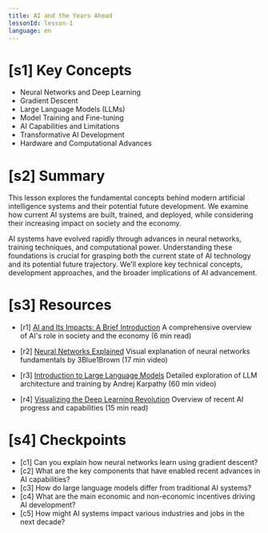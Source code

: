 ```yaml
---
title: AI and the Years Ahead
lessonId: lesson-1
language: en
---
```


# [s1] Key Concepts

- Neural Networks and Deep Learning
- Gradient Descent
- Large Language Models (LLMs)
- Model Training and Fine-tuning
- AI Capabilities and Limitations
- Transformative AI Development
- Hardware and Computational Advances

# [s2] Summary

This lesson explores the fundamental concepts behind modern artificial intelligence systems and their potential future development. We examine how current AI systems are built, trained, and deployed, while considering their increasing impact on society and the economy.

AI systems have evolved rapidly through advances in neural networks, training techniques, and computational power. Understanding these foundations is crucial for grasping both the current state of AI technology and its potential future trajectory. We'll explore key technical concepts, development approaches, and the broader implications of AI advancement.

# [s3] Resources

- [r1] [AI and Its Impacts: A Brief Introduction](https://aisafetyfundamentals.com/blog/ai-and-its-impacts/)
  A comprehensive overview of AI's role in society and the economy (6 min read)

- [r2] [Neural Networks Explained](https://www.3blue1brown.com/lessons/neural-networks)
  Visual explanation of neural networks fundamentals by 3Blue1Brown (17 min video)

- [r3] [Introduction to Large Language Models](https://www.youtube.com/watch?v=zjkBMFhNj_g)
  Detailed exploration of LLM architecture and training by Andrej Karpathy (60 min video)

- [r4] [Visualizing the Deep Learning Revolution](https://medium.com/@richardcngo/visualizing-the-deep-learning-revolution-722098eb9c5)
  Overview of recent AI progress and capabilities (15 min read)

# [s4] Checkpoints

- [c1] Can you explain how neural networks learn using gradient descent?
- [c2] What are the key components that have enabled recent advances in AI capabilities?
- [c3] How do large language models differ from traditional AI systems?
- [c4] What are the main economic and non-economic incentives driving AI development?
- [c5] How might AI systems impact various industries and jobs in the next decade?